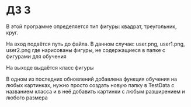 # ДЗ 3
В этой программе определяется тип фигуры: квадрат, треугольник, круг.

На вход подаётся путь до файла. В данном случае: user.png, user1.png, user2.png
где нарисованы фигуры, не содержащиеся в папке с фигурами для обучения

На выходе выдаётся класс фигуры

В одном из последних обновлений добавлена функция обучения на любых картинках, нужно просто создать новую папку в TestData с названием класса и в неё добавить
картинки с любым разширением и любого размера
